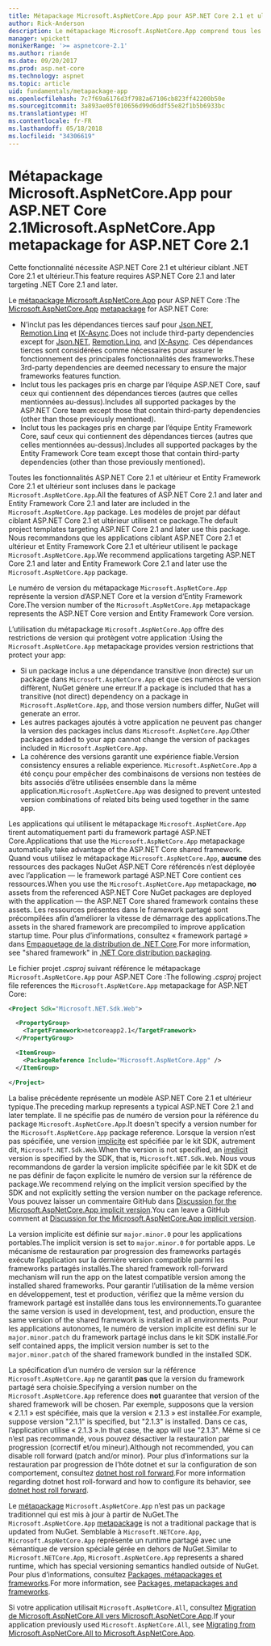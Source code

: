 ```yaml
---
title: Métapackage Microsoft.AspNetCore.App pour ASP.NET Core 2.1 et ultérieur
author: Rick-Anderson
description: Le métapackage Microsoft.AspNetCore.App comprend tous les packages ASP.NET Core et Entity Framework Core pris en charge.
manager: wpickett
monikerRange: '>= aspnetcore-2.1'
ms.author: riande
ms.date: 09/20/2017
ms.prod: asp.net-core
ms.technology: aspnet
ms.topic: article
uid: fundamentals/metapackage-app
ms.openlocfilehash: 7c7f69a6176d3f7982a67106cb823ff42200b50e
ms.sourcegitcommit: 3a893ae05f010656d99d6ddf55e82f1b5b6933bc
ms.translationtype: HT
ms.contentlocale: fr-FR
ms.lasthandoff: 05/18/2018
ms.locfileid: "34306619"
---
```

# <a name="microsoftaspnetcoreapp-metapackage-for-aspnet-core-21"></a><span data-ttu-id="7a799-103">Métapackage Microsoft.AspNetCore.App pour ASP.NET Core 2.1</span><span class="sxs-lookup"><span data-stu-id="7a799-103">Microsoft.AspNetCore.App metapackage for ASP.NET Core 2.1</span></span>

<span data-ttu-id="7a799-104">Cette fonctionnalité nécessite ASP.NET Core 2.1 et ultérieur ciblant .NET Core 2.1 et ultérieur.</span><span class="sxs-lookup"><span data-stu-id="7a799-104">This feature requires ASP.NET Core 2.1 and later targeting .NET Core 2.1 and later.</span></span>

<span data-ttu-id="7a799-105">Le [métapackage ](/dotnet/core/packages#metapackages) [Microsoft.AspNetCore.App](https://www.nuget.org/packages/Microsoft.AspNetCore.App) pour ASP.NET Core :</span><span class="sxs-lookup"><span data-stu-id="7a799-105">The [Microsoft.AspNetCore.App](https://www.nuget.org/packages/Microsoft.AspNetCore.App) [metapackage](/dotnet/core/packages#metapackages) for ASP.NET Core:</span></span>

* <span data-ttu-id="7a799-106">N’inclut pas les dépendances tierces sauf pour [Json.NET](https://www.nuget.org/packages/Newtonsoft.Json/), [Remotion.Linq](https://www.nuget.org/packages/Remotion.Linq/) et [IX-Async](https://www.nuget.org/packages/System.Interactive.Async/).</span><span class="sxs-lookup"><span data-stu-id="7a799-106">Does not include third-party dependencies except for [Json.NET](https://www.nuget.org/packages/Newtonsoft.Json/), [Remotion.Linq](https://www.nuget.org/packages/Remotion.Linq/), and [IX-Async](https://www.nuget.org/packages/System.Interactive.Async/).</span></span> <span data-ttu-id="7a799-107">Ces dépendances tierces sont considérées comme nécessaires pour assurer le fonctionnement des principales fonctionnalités des frameworks.</span><span class="sxs-lookup"><span data-stu-id="7a799-107">These 3rd-party dependencies are deemed necessary to ensure the major frameworks features function.</span></span>
* <span data-ttu-id="7a799-108">Inclut tous les packages pris en charge par l’équipe ASP.NET Core, sauf ceux qui contiennent des dépendances tierces (autres que celles mentionnées au-dessus).</span><span class="sxs-lookup"><span data-stu-id="7a799-108">Includes all supported packages by the ASP.NET Core team except those that contain third-party dependencies (other than those previously mentioned).</span></span>
* <span data-ttu-id="7a799-109">Inclut tous les packages pris en charge par l’équipe Entity Framework Core, sauf ceux qui contiennent des dépendances tierces (autres que celles mentionnées au-dessus).</span><span class="sxs-lookup"><span data-stu-id="7a799-109">Includes all supported packages by the Entity Framework Core team except those that contain third-party dependencies (other than those previously mentioned).</span></span>

<span data-ttu-id="7a799-110">Toutes les fonctionnalités ASP.NET Core 2.1 et ultérieur et Entity Framework Core 2.1 et ultérieur sont incluses dans le package `Microsoft.AspNetCore.App`.</span><span class="sxs-lookup"><span data-stu-id="7a799-110">All the features of ASP.NET Core 2.1 and later and Entity Framework Core 2.1 and later are included in the `Microsoft.AspNetCore.App` package.</span></span> <span data-ttu-id="7a799-111">Les modèles de projet par défaut ciblant ASP.NET Core 2.1 et ultérieur utilisent ce package.</span><span class="sxs-lookup"><span data-stu-id="7a799-111">The default project templates targeting ASP.NET Core 2.1 and later use this package.</span></span> <span data-ttu-id="7a799-112">Nous recommandons que les applications ciblant ASP.NET Core 2.1 et ultérieur et Entity Framework Core 2.1 et ultérieur utilisent le package `Microsoft.AspNetCore.App`.</span><span class="sxs-lookup"><span data-stu-id="7a799-112">We recommend applications targeting ASP.NET Core 2.1 and later and Entity Framework Core 2.1 and later use the `Microsoft.AspNetCore.App` package.</span></span>

<span data-ttu-id="7a799-113">Le numéro de version du métapackage `Microsoft.AspNetCore.App` représente la version d’ASP.NET Core et la version d’Entity Framework Core.</span><span class="sxs-lookup"><span data-stu-id="7a799-113">The version number of the `Microsoft.AspNetCore.App` metapackage represents the ASP.NET Core version and Entity Framework Core version.</span></span>

<span data-ttu-id="7a799-114">L’utilisation du métapackage `Microsoft.AspNetCore.App` offre des restrictions de version qui protègent votre application :</span><span class="sxs-lookup"><span data-stu-id="7a799-114">Using the `Microsoft.AspNetCore.App` metapackage provides version restrictions that protect your app:</span></span>

* <span data-ttu-id="7a799-115">Si un package inclus a une dépendance transitive (non directe) sur un package dans `Microsoft.AspNetCore.App` et que ces numéros de version diffèrent, NuGet génère une erreur.</span><span class="sxs-lookup"><span data-stu-id="7a799-115">If a package is included that has a transitive (not direct) dependency on a package in `Microsoft.AspNetCore.App`, and those version numbers differ, NuGet will generate an error.</span></span>
* <span data-ttu-id="7a799-116">Les autres packages ajoutés à votre application ne peuvent pas changer la version des packages inclus dans `Microsoft.AspNetCore.App`.</span><span class="sxs-lookup"><span data-stu-id="7a799-116">Other packages added to your app cannot change the version of packages included in `Microsoft.AspNetCore.App`.</span></span>
* <span data-ttu-id="7a799-117">La cohérence des versions garantit une expérience fiable.</span><span class="sxs-lookup"><span data-stu-id="7a799-117">Version consistency ensures a reliable experience.</span></span> <span data-ttu-id="7a799-118">`Microsoft.AspNetCore.App` a été conçu pour empêcher des combinaisons de versions non testées de bits associés d’être utilisées ensemble dans la même application.</span><span class="sxs-lookup"><span data-stu-id="7a799-118">`Microsoft.AspNetCore.App` was designed to prevent untested version combinations of related bits being used together in the same app.</span></span>

<span data-ttu-id="7a799-119">Les applications qui utilisent le métapackage `Microsoft.AspNetCore.App` tirent automatiquement parti du framework partagé ASP.NET Core.</span><span class="sxs-lookup"><span data-stu-id="7a799-119">Applications that use the `Microsoft.AspNetCore.App` metapackage automatically take advantage of the ASP.NET Core shared framework.</span></span> <span data-ttu-id="7a799-120">Quand vous utilisez le métapackage `Microsoft.AspNetCore.App`, **aucune** des ressources des packages NuGet ASP.NET Core référencés n’est déployée avec l’application &mdash; le framework partagé ASP.NET Core contient ces ressources.</span><span class="sxs-lookup"><span data-stu-id="7a799-120">When you use the `Microsoft.AspNetCore.App` metapackage, **no** assets from the referenced ASP.NET Core NuGet packages are deployed with the application &mdash; the ASP.NET Core shared framework contains these assets.</span></span> <span data-ttu-id="7a799-121">Les ressources présentes dans le framework partagé sont précompilées afin d’améliorer la vitesse de démarrage des applications.</span><span class="sxs-lookup"><span data-stu-id="7a799-121">The assets in the shared framework are precompiled to improve application startup time.</span></span> <span data-ttu-id="7a799-122">Pour plus d’informations, consultez « framework partagé » dans [Empaquetage de la distribution de .NET Core](/dotnet/core/build/distribution-packaging).</span><span class="sxs-lookup"><span data-stu-id="7a799-122">For more information, see "shared framework" in [.NET Core distribution packaging](/dotnet/core/build/distribution-packaging).</span></span>

<span data-ttu-id="7a799-123">Le fichier projet *.csproj* suivant référence le métapackage `Microsoft.AspNetCore.App` pour ASP.NET Core :</span><span class="sxs-lookup"><span data-stu-id="7a799-123">The following *.csproj* project file references the `Microsoft.AspNetCore.App` metapackage for ASP.NET Core:</span></span>

```xml
<Project Sdk="Microsoft.NET.Sdk.Web">

  <PropertyGroup>
    <TargetFramework>netcoreapp2.1</TargetFramework>
  </PropertyGroup>

  <ItemGroup>
    <PackageReference Include="Microsoft.AspNetCore.App" />
  </ItemGroup>

</Project>

```

<span data-ttu-id="7a799-124">La balise précédente représente un modèle ASP.NET Core 2.1 et ultérieur typique.</span><span class="sxs-lookup"><span data-stu-id="7a799-124">The preceding markup represents a typical ASP.NET Core 2.1 and later template.</span></span> <span data-ttu-id="7a799-125">Il ne spécifie pas de numéro de version pour la référence du package `Microsoft.AspNetCore.App`.</span><span class="sxs-lookup"><span data-stu-id="7a799-125">It doesn't specify a version number for the `Microsoft.AspNetCore.App` package reference.</span></span> <span data-ttu-id="7a799-126">Lorsque la version n’est pas spécifiée, une version [implicite](https://github.com/dotnet/core/blob/master/release-notes/1.0/sdk/1.0-rc3-implicit-package-refs.md) est spécifiée par le kit SDK, autrement dit, `Microsoft.NET.Sdk.Web`.</span><span class="sxs-lookup"><span data-stu-id="7a799-126">When the version is not specified, an [implicit](https://github.com/dotnet/core/blob/master/release-notes/1.0/sdk/1.0-rc3-implicit-package-refs.md) version is specified by the SDK, that is, `Microsoft.NET.Sdk.Web`.</span></span> <span data-ttu-id="7a799-127">Nous vous recommandons de garder la version implicite spécifiée par le kit SDK et de ne pas définir de façon explicite le numéro de version sur la référence de package.</span><span class="sxs-lookup"><span data-stu-id="7a799-127">We recommend relying on the implicit version specified by the SDK and not explicitly setting the version number on the package reference.</span></span> <span data-ttu-id="7a799-128">Vous pouvez laisser un commentaire GitHub dans [Discussion for the Microsoft.AspNetCore.App implicit version](https://github.com/aspnet/Docs/issues/6430).</span><span class="sxs-lookup"><span data-stu-id="7a799-128">You can leave a GitHub comment at [Discussion for the Microsoft.AspNetCore.App implicit version](https://github.com/aspnet/Docs/issues/6430).</span></span>

<span data-ttu-id="7a799-129">La version implicite est définie sur `major.minor.0` pour les applications portables.</span><span class="sxs-lookup"><span data-stu-id="7a799-129">The implicit version is set to `major.minor.0` for portable apps.</span></span> <span data-ttu-id="7a799-130">Le mécanisme de restauration par progression des frameworks partagés exécute l’application sur la dernière version compatible parmi les frameworks partagés installés.</span><span class="sxs-lookup"><span data-stu-id="7a799-130">The shared framework roll-forward mechanism will run the app on the latest compatible version among the installed shared frameworks.</span></span> <span data-ttu-id="7a799-131">Pour garantir l’utilisation de la même version en développement, test et production, vérifiez que la même version du framework partagé est installée dans tous les environnements.</span><span class="sxs-lookup"><span data-stu-id="7a799-131">To guarantee the same version is used in development, test, and production, ensure the same version of the shared framework is installed in all environments.</span></span> <span data-ttu-id="7a799-132">Pour les applications autonomes, le numéro de version implicite est défini sur le `major.minor.patch` du framework partagé inclus dans le kit SDK installé.</span><span class="sxs-lookup"><span data-stu-id="7a799-132">For self contained apps, the implicit version number is set to the `major.minor.patch` of the shared framework bundled in the installed SDK.</span></span>

<span data-ttu-id="7a799-133">La spécification d’un numéro de version sur la référence `Microsoft.AspNetCore.App` ne garantit **pas** que la version du framework partagé sera choisie.</span><span class="sxs-lookup"><span data-stu-id="7a799-133">Specifying a version number on the `Microsoft.AspNetCore.App` reference does **not** guarantee that version of the shared framework will be chosen.</span></span> <span data-ttu-id="7a799-134">Par exemple, supposons que la version « 2.1.1 » est spécifiée, mais que la version « 2.1.3 » est installée.</span><span class="sxs-lookup"><span data-stu-id="7a799-134">For example, suppose version "2.1.1" is specified, but "2.1.3" is installed.</span></span> <span data-ttu-id="7a799-135">Dans ce cas, l’application utilise « 2.1.3 ».</span><span class="sxs-lookup"><span data-stu-id="7a799-135">In that case, the app will use "2.1.3".</span></span> <span data-ttu-id="7a799-136">Même si ce n’est pas recommandé, vous pouvez désactiver la restauration par progression (correctif et/ou mineur).</span><span class="sxs-lookup"><span data-stu-id="7a799-136">Although not recommended, you can disable roll forward (patch and/or minor).</span></span> <span data-ttu-id="7a799-137">Pour plus d’informations sur la restauration par progression de l’hôte dotnet et sur la configuration de son comportement, consultez [dotnet host roll forward](https://github.com/dotnet/core-setup/blob/master/Documentation/design-docs/roll-forward-on-no-candidate-fx.md).</span><span class="sxs-lookup"><span data-stu-id="7a799-137">For more information regarding dotnet host roll-forward and how to configure its behavior, see [dotnet host roll forward](https://github.com/dotnet/core-setup/blob/master/Documentation/design-docs/roll-forward-on-no-candidate-fx.md).</span></span>

<span data-ttu-id="7a799-138">Le [métapackage](/dotnet/core/packages#metapackages) `Microsoft.AspNetCore.App` n’est pas un package traditionnel qui est mis à jour à partir de NuGet.</span><span class="sxs-lookup"><span data-stu-id="7a799-138">The `Microsoft.AspNetCore.App` [metapackage](/dotnet/core/packages#metapackages) is not a traditional package that is updated from NuGet.</span></span> <span data-ttu-id="7a799-139">Semblable à `Microsoft.NETCore.App`, `Microsoft.AspNetCore.App` représente un runtime partagé avec une sémantique de version spéciale gérée en dehors de NuGet.</span><span class="sxs-lookup"><span data-stu-id="7a799-139">Similar to `Microsoft.NETCore.App`, `Microsoft.AspNetCore.App` represents a shared runtime, which has special versioning semantics handled outside of NuGet.</span></span> <span data-ttu-id="7a799-140">Pour plus d’informations, consultez [Packages, métapackages et frameworks](/dotnet/core/packages).</span><span class="sxs-lookup"><span data-stu-id="7a799-140">For more information, see [Packages, metapackages and frameworks](/dotnet/core/packages).</span></span>

<span data-ttu-id="7a799-141">Si votre application utilisait `Microsoft.AspNetCore.All`, consultez [Migration de Microsoft.AspNetCore.All vers Microsoft.AspNetCore.App](xref:fundamentals/metapackage#migrate).</span><span class="sxs-lookup"><span data-stu-id="7a799-141">If your application previously used `Microsoft.AspNetCore.All`, see [Migrating from Microsoft.AspNetCore.All to Microsoft.AspNetCore.App](xref:fundamentals/metapackage#migrate).</span></span>
